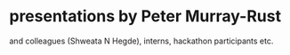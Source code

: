 # presentations by Peter Murray-Rust

and colleagues (Shweata N Hegde), interns, hackathon participants etc.

